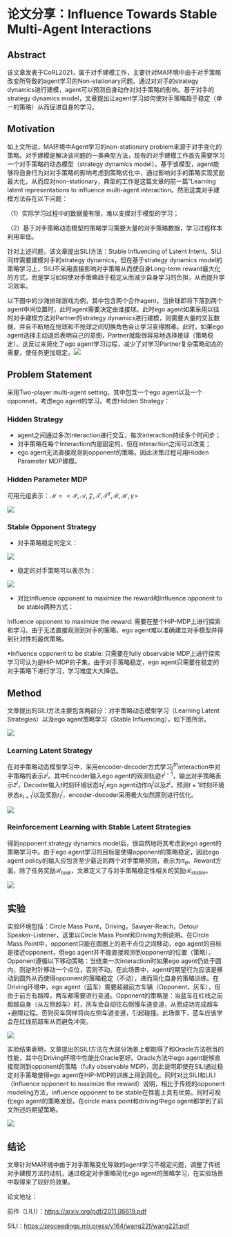 # 论文分享：Influence Towards Stable Multi-Agent Interactions

## Abstract

该文章发表于CoRL2021，属于对手建模工作，主要针对MA环境中由于对手策略改变所导致的agent学习的Non-stationary问题。通过对对手的strategy dynamics进行建模，agent可以预测自身动作对对手策略的影响。基于对手的strategy dynamics model，文章提出让agent学习如何使对手策略趋于稳定（单一的策略）从而促进自身的学习。

## Motivation

如上文所说，MA环境中Agent学习的non-stationary problem来源于对手变化的策略。对手建模是解决该问题的一类典型方法，现有的对手建模工作首先需要学习一个对手策略的动态模型（strategy dynamics model）。基于该模型，agent能够将自身行为对对手策略的影响考虑到策略优化中，通过影响对手的策略实现奖励最大化，从而应对non-stationary，典型的工作是这篇文章的前一篇”Learning latent representations to influence multi-agent interaction。然而这类对手建模方法存在以下问题：

（1）实际学习过程中的数据量有限，难以支撑对手模型的学习；

（2）基于对手策略动态模型的策略学习需要大量的对手策略数据，学习过程样本利用率低。

针对上述问题，该文章提出SILI方法：Stable Influencing of Latent Intent。SILI同样需要建模对手的strategy dynamics，但在基于strategy dynamics model的策略学习上，SILI不采用直接影响对手策略从而使自身Long-term reward最大化的方式，而是学习如何使对手策略趋于稳定从而减少自身学习的负担，从而提升学习效率。

以下图中的沙滩排球游戏为例，其中包含两个合作agent，当排球即将下落到两个agent中间位置时，此时agent需要决定由谁接球。此时ego agent如果采用以往的对手建模方法对Partner的strategy dynamics进行建模，则需要大量的交互数据，并且不断地在抢球和不抢球之间切换角色会让学习变得困难。此时，如果ego agent选择主动退后表明自己的意图，Partner就能很容易地选择接球（策略稳定）。这反过来简化了ego agent学习过程，减少了对学习Partner复杂策略动态的需要，使任务更加稳定。![](.\Pics\p1.png)

## Problem Statement

采用Two-player multi-agent setting，其中包含一个ego agent以及一个opponnet，考虑ego agent的学习。考虑Hidden Strategy：

### Hidden Strategy

* agent之间通过多次interaction进行交互，每次interaction持续多个时间步；
* 对手策略在每个Interaction内是固定的，但在interaction之间可以改变；
* ego agent无法直接观测到opponent的策略，因此决策过程可用Hidden Parameter MDP建模。

### Hidden Parameter MDP

可用元组表示：$\mathcal{M}=<\mathcal{S}, \mathcal{A}, \mathcal{Z}, \mathcal{T}, \mathcal{T}^z, \mathcal{R}, \mathcal{H}, \gamma>$

![](.\Pics\p2.png)

### Stable Opponent Strategy

* 对手策略稳定的定义：

![](.\Pics\p3.png)

* 稳定的对手策略可以表示为：

![](.\Pics\p4.png)

* 对比Influence opponent to maximize the reward和Influence opponent to be stable两种方式：

Influence opponent to maximize the reward: 需要在整个HiP-MDP上进行探索和学习。由于无法直接观测到对手的策略，ego agent难以准确建立对手模型并得到针对性的最优策略。

•Influence opponent to be stable: 只需要在fully observable MDP上进行探索学习可认为是HiP-MDP的子集。由于对手策略稳定，ego agent只需要在稳定的对手策略下进行学习，学习难度大大降低。

## Method

文章提出的SILI方法主要包含两部分：对手策略动态模型学习（Learning Latent Strategies）以及ego agent策略学习（Stable Influencing），如下图所示。

![](.\Pics\p5.png)

### Learning Latent Strategy

在对手策略动态模型学习中，采用encoder-decoder方式学习$j^{th}$interaction中对手策略的表示$z^j$。其中Encoder输入ego agent的观测轨迹${\tau}^{j-1}$，输出对手策略表示$z^j$，Decoder输入$t$时刻环境状态$s^j_t$,ego agent动作$a^j_t$以及$z^j$，预测$t+1$时刻环境状态$s^j_{t+1}$以及奖励$r^j_t$，encoder-decoder采用极大似然原则进行优化。

![](.\Pics\p6.png)

### Reinforcement Learning with Stable Latent Strategies

得到opponent strategy dynamics model后，很自然地将其考虑到ego agent的策略学习中。由于ego agent学习的目标是使得opponent的策略稳定，因此ego agent policy的输入应包含至少最近的两个对手策略预测，表示为$\pi_\theta$。Reward方面，除了任务奖励$\mathcal{R}_{task}$，文章定义了与对手策略稳定性相关的奖励$\mathcal{R}_{stable}$。

![](.\Pics\p7.png)

## 实验

实验环境包括：Circle Mass Point，Driving，Sawyer-Reach，Detour Speaker-Listener，这里以Circle Mass Point和Driving为例说明。在Circle Mass Point中，opponent只能在圆圈上的若干点位之间移动，ego agent的目标是接近opponent，但ego agent并不能直接观测到opponent的位置（策略）。Opponent遵循以下移动策略：当结束一次interaction时如果ego agent仍处于圆内，则逆时针移动一个点位，否则不动。在此场景中，agent的期望行为应该是移动到圆外从而使得opponent的策略稳定（不动），进而简化自身的策略训练。在Driving环境中，ego agent（蓝车）需要超越前方车辆（Opponent，灰车），但由于前方有路障，两车都需要进行变道。Opponent的策略是：当蓝车在红线之前超越自身（从左侧超车）时，灰车会自动往右侧慢车道变道，从而成功完成超车+避障过程。否则灰车同样将向左侧车道变道，引起碰撞。此场景下，蓝车应该学会在红线前超车从而避免冲突。

![](.\Pics\p8.png)

实验结果表明，文章提出的SILI方法在大部分场景上都取得了和Oracle方法相当的性能，其中在Driving环境中性能比Oracle更好。Oracle方法中ego agent能够直接观测到opponent的策略（fully observable MDP)，因此说明即使在SILI通过稳定对手策略使得ego agent在HiP-MDP的训练上得到简化。同时对比SILI和LILI（Influence opponent to maximize the reward）说明，相比于传统的opponent modeling方法，influence opponent to be stable在性能上具有优势。同时可视化ego agent的策略发现，在circle mass point和driving中ego agent都学到了前文所述的期望策略。

![](.\Pics\p9.png)

## 结论

文章针对MA环境中由于对手策略变化导致的agent学习不稳定问题，调整了传统对手建模方法的动机，通过稳定对手策略简化ego agent的策略学习，在实验场景中取得来了较好的效果。

论文地址：

前作（LILI）：https://arxiv.org/pdf/2011.06619.pdf

SILI：https://proceedings.mlr.press/v164/wang22f/wang22f.pdf

